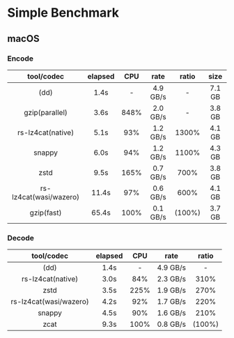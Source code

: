 # Simple Benchmark

## macOS

### Encode

| tool/codec             | elapsed | CPU  | rate     | ratio  | size   |
|:----------------------:|:-------:|:----:|:--------:|:------:|:------:|
| (dd)                   |  1.4s   | -    | 4.9 GB/s | -      | 7.1 GB |
| gzip(parallel)         |  3.6s   | 848% | 2.0 GB/s | -      | 3.8 GB |
| rs-lz4cat(native)      |  5.1s   |  93% | 1.2 GB/s | 1300%  | 4.1 GB |
| snappy                 |  6.0s   |  94% | 1.2 GB/s | 1100%  | 4.3 GB |
| zstd                   |  9.5s   | 165% | 0.7 GB/s |  700%  | 3.8 GB |
| rs-lz4cat(wasi/wazero) | 11.4s   |  97% | 0.6 GB/s |  600%  | 4.1 GB |
| gzip(fast)             | 65.4s   | 100% | 0.1 GB/s | (100%) | 3.7 GB |

### Decode

| tool/codec             | elapsed | CPU  | rate     | ratio  |
|:----------------------:|:-------:|:----:|:--------:|:------:|
| (dd)                   |  1.4s   | -    | 4.9 GB/s | -      |
| rs-lz4cat(native)      |  3.0s   |  84% | 2.3 GB/s |  310%  |
| zstd                   |  3.5s   | 225% | 1.9 GB/s |  270%  |
| rs-lz4cat(wasi/wazero) |  4.2s   |  92% | 1.7 GB/s |  220%  |
| snappy                 |  4.5s   |  90% | 1.6 GB/s |  210%  |
| zcat                   |  9.3s   | 100% | 0.8 GB/s | (100%) |
